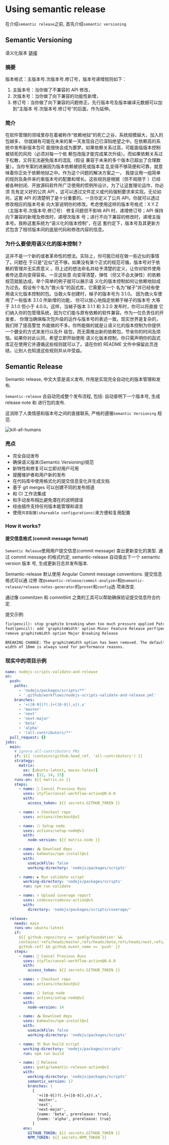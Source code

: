 # Using semantic release

在介绍`semantic release`之前, 首先介绍`semantic versioning`

## Semantic Versioning

语义化版本 [链接](https://semver.org)

### 摘要

版本格式：主版本号.次版本号.修订号，版本号递增规则如下：

1. 主版本号：当你做了不兼容的 API 修改，
2. 次版本号：当你做了向下兼容的功能性新增，
3. 修订号：当你做了向下兼容的问题修正。先行版本号及版本编译元数据可以加到“主版本
   号.次版本号.修订号”的后面，作为延伸。

### 简介

在软件管理的领域里存在着被称作“依赖地狱”的死亡之谷，系统规模越大，加入的包越多，
你就越有可能在未来的某一天发现自己已深陷绝望之中。在依赖高的系统中发布新版本包可
能很快会成为噩梦。如果依赖关系过高，可能面临版本控制被锁死的风险（必须对每一个依
赖包改版才能完成某次升级）。而如果依赖关系过于松散，又将无法避免版本的混乱（假设
兼容于未来的多个版本已超出了合理数量）。当你专案的进展因为版本依赖被锁死或版本混
乱变得不够简便和可靠，就意味着你正处于依赖地狱之中。作为这个问题的解决方案之一，
我提议用一组简单的规则及条件来约束版本号的配置和增长。这些规则是根据（但不局限于
）已经被各种封闭、开放源码软件所广泛使用的惯例所设计。为了让这套理论运作，你必须
先有定义好的公共 API 。这可以透过文件定义或代码强制要求来实现。无论如何，这套
API 的清楚明了是十分重要的。一旦你定义了公共 API，你就可以透过修改相应的版本号来
向大家说明你的修改。考虑使用这样的版本号格式：X.Y.Z （主版本号.次版本号.修订号）
修复问题但不影响 API 时，递增修订号；API 保持向下兼容的新增及修改时，递增次版本
号；进行不向下兼容的修改时，递增主版本号。我称这套系统为“语义化的版本控制”，在这
套约定下，版本号及其更新方式包含了相邻版本间的底层代码和修改内容的信息。

### 为什么要使用语义化的版本控制？

这并不是一个新的或者革命性的想法。实际上，你可能已经在做一些近似的事情了。问题在
于只是“近似”还不够。如果没有某个正式的规范可循，版本号对于依赖的管理并无实质意义
。将上述的想法命名并给予清楚的定义，让你对软件使用者传达意向变得容易。一旦这些意
向变得清楚，弹性（但又不会太弹性）的依赖规范就能达成。举个简单的例子就可以展示语
义化的版本控制如何让依赖地狱成为过去。假设有个名为“救火车”的函式库，它需要另一个
名为“梯子”并已经有使用语义化版本控制的包。当救火车创建时，梯子的版本号为 3.1.0。
因为救火车使用了一些版本 3.1.0 所新增的功能， 你可以放心地指定依赖于梯子的版本号
大等于 3.1.0 但小于 4.0.0。这样，当梯子版本 3.1.1 和 3.2.0 发布时，你可以将直接
它们纳入你的包管理系统，因为它们能与原有依赖的软件兼容。作为一位负责任的开发者，
你理当确保每次包升级的运作与版本号的表述一致。现实世界是复杂的，我们除了提高警觉
外能做的不多。你所能做的就是让语义化的版本控制为你提供一个健全的方式来发行以及升
级包，而无需推出新的依赖包，节省你的时间及烦恼。如果你对此认同，希望立即开始使用
语义化版本控制，你只需声明你的函式库正在使用它并遵循这些规则就可以了。请在你的
README 文件中保留此页连结，让别人也知道这些规则并从中受益。

## Semantic Release

Semantic release, 中文大意是语义发布, 作用是实现完全自动化的版本管理和发布.

`Semantic-release` 会自动完成整个发布流程, 包括: 自动查明下一个版本号, 生成
release note 和 进行包的发布.

这消除了人类情感和版本号之间的直接联系, 严格的遵循`Semantic Versioning` 规范.

![kill-all-humans](semantic-release/kill-all-humans.png)

### 亮点

- 完全自动发布
- 确保语义版本(Semantic Versioning)规范
- 新特性和修复可以立即对用户可用
- 提醒维护者和用户新的发布
- 在代码库中使用格式化的提交信息变化并生成文档
- 基于 git merges 可以创建不同的发布频道
- 和 CI 工作流集成
- 和手动发布相比避免潜在的说明错误
- 经由插件支持任何版本能管理和语言
- 使用`共享配置(shareable configurations)`来方便和复用配置

### How it works?

#### 提交信息格式 (commit message format)

`Semantic Release`使用用户提交信息(commit message) 查出更新变化的类型. 通过
commit message 的格式约定, semantic-release 自动查出下一个 semantic version 版本
号, 生成更新日志并发布版本.

Semantic-release 默认使用 Angular Commit message conventions. 提交信息格式可以通
过修
改`@semantic-release/commit-analyzer`和`@semantic-release/release-notes-generator`的`preset`和`config`选
项来改变.

通过像 commitzen 和 commitlint 之类的工具可以帮助确保验证提交信息符合约定.

提交示例:

```markdown
fix(pencil): stop graphite breaking when too much pressure applied Patch Release
feat(pencil): add 'graphiteWidth' option Minor Feature Release perf(pencil):
remove graphiteWidth option Major Breaking Release

BREAKING CHANGE: The graphiteWidth option has been removed. The default graphite
width of 10mm is always used for performance reasons.
```

### 现实中的项目示例

```yaml
name: nodejs-scripts-validate-and-release
on:
  push:
    paths:
      - 'nodejs/packages/scripts/**'
      - '.github/workflows/nodejs-scripts-validate-and-release.yml'
    branches:
      - '+([0-9])?(.{+([0-9]),x}).x'
      - 'master'
      - 'next'
      - 'next-major'
      - 'beta'
      - 'alpha'
      - '!all-contributors/**'
  pull_request: {}
jobs:
  main:
    # ignore all-contributors PRs
    if: ${{ !contains(github.head_ref, 'all-contributors') }}
    strategy:
      matrix:
        os: [ubuntu-latest, macos-latest]
        node: [12, 14, 15]
    runs-on: ${{ matrix.os }}
    steps:
      - name: 🛑 Cancel Previous Runs
        uses: styfle/cancel-workflow-action@0.6.0
        with:
          access_token: ${{ secrets.GITHUB_TOKEN }}

      - name: ⬇️ Checkout repo
        uses: actions/checkout@v2

      - name: ⎔ Setup node
        uses: actions/setup-node@v1
        with:
          node-version: ${{ matrix.node }}

      - name: 📥 Download deps
        uses: bahmutov/npm-install@v1
        with:
          useLockFile: false
          working-directory: 'nodejs/packages/scripts'

      - name: ▶️ Run validate script
        working-directory: 'nodejs/packages/scripts'
        run: npm run validate

      - name: ⬆️ Upload coverage report
        uses: codecov/codecov-action@v1
        with:
          directory: 'nodejs/packages/scripts/coverage/'

  release:
    needs: main
    runs-on: ubuntu-latest
    if:
      ${{ github.repository == 'gsmlg/Foundation' &&
      contains('refs/heads/master,refs/heads/beta,refs/heads/next,refs/heads/alpha',
      github.ref) && github.event_name == 'push' }}
    steps:
      - name: 🛑 Cancel Previous Runs
        uses: styfle/cancel-workflow-action@0.6.0
        with:
          access_token: ${{ secrets.GITHUB_TOKEN }}

      - name: ⬇️ Checkout repo
        uses: actions/checkout@v2

      - name: ⎔ Setup node
        uses: actions/setup-node@v1
        with:
          node-version: 14

      - name: 📥 Download deps
        uses: bahmutov/npm-install@v1
        with:
          useLockFile: false
          working-directory: 'nodejs/packages/scripts'

      - name: 🏗 Run build script
        working-directory: 'nodejs/packages/scripts'
        run: npm run build

      - name: 🚀 Release
        uses: gsmlg/semantic-release-action@v2
        with:
          working-directory: 'nodejs/packages/scripts'
          semantic_version: 17
          branches: |
            [
              '+([0-9])?(.{+([0-9]),x}).x',
              'master',
              'next',
              'next-major',
              {name: 'beta', prerelease: true},
              {name: 'alpha', prerelease: true}
            ]
        env:
          GITHUB_TOKEN: ${{ secrets.GITHUB_TOKEN }}
          NPM_TOKEN: ${{ secrets.NPM_TOKEN }}
```
